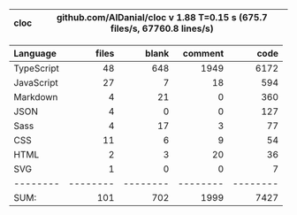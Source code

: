 | cloc | github.com/AlDanial/cloc v 1.88 T=0.15 s (675.7 files/s, 67760.8 lines/s) |
| ---- | ------------------------------------------------------------------------- |


| Language   |    files |    blank |  comment |     code |
| :--------- | -------: | -------: | -------: | -------: |
| TypeScript |       48 |      648 |     1949 |     6172 |
| JavaScript |       27 |        7 |       18 |      594 |
| Markdown   |        4 |       21 |        0 |      360 |
| JSON       |        4 |        0 |        0 |      127 |
| Sass       |        4 |       17 |        3 |       77 |
| CSS        |       11 |        6 |        9 |       54 |
| HTML       |        2 |        3 |       20 |       36 |
| SVG        |        1 |        0 |        0 |        7 |
| --------   | -------- | -------- | -------- | -------- |
| SUM:       |      101 |      702 |     1999 |     7427 |
